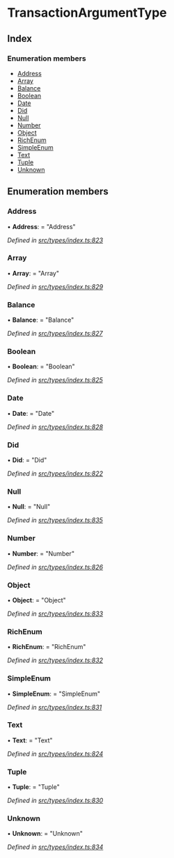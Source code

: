 # TransactionArgumentType

## Index

### Enumeration members

* [Address](transactionargumenttype.md#address)
* [Array](transactionargumenttype.md#array)
* [Balance](transactionargumenttype.md#balance)
* [Boolean](transactionargumenttype.md#boolean)
* [Date](transactionargumenttype.md#date)
* [Did](transactionargumenttype.md#did)
* [Null](transactionargumenttype.md#null)
* [Number](transactionargumenttype.md#number)
* [Object](transactionargumenttype.md#object)
* [RichEnum](transactionargumenttype.md#richenum)
* [SimpleEnum](transactionargumenttype.md#simpleenum)
* [Text](transactionargumenttype.md#text)
* [Tuple](transactionargumenttype.md#tuple)
* [Unknown](transactionargumenttype.md#unknown)

## Enumeration members

### Address

• **Address**: = "Address"

_Defined in_ [_src/types/index.ts:823_](https://github.com/PolymathNetwork/polymesh-sdk/blob/56921667/src/types/index.ts#L823)

### Array

• **Array**: = "Array"

_Defined in_ [_src/types/index.ts:829_](https://github.com/PolymathNetwork/polymesh-sdk/blob/56921667/src/types/index.ts#L829)

### Balance

• **Balance**: = "Balance"

_Defined in_ [_src/types/index.ts:827_](https://github.com/PolymathNetwork/polymesh-sdk/blob/56921667/src/types/index.ts#L827)

### Boolean

• **Boolean**: = "Boolean"

_Defined in_ [_src/types/index.ts:825_](https://github.com/PolymathNetwork/polymesh-sdk/blob/56921667/src/types/index.ts#L825)

### Date

• **Date**: = "Date"

_Defined in_ [_src/types/index.ts:828_](https://github.com/PolymathNetwork/polymesh-sdk/blob/56921667/src/types/index.ts#L828)

### Did

• **Did**: = "Did"

_Defined in_ [_src/types/index.ts:822_](https://github.com/PolymathNetwork/polymesh-sdk/blob/56921667/src/types/index.ts#L822)

### Null

• **Null**: = "Null"

_Defined in_ [_src/types/index.ts:835_](https://github.com/PolymathNetwork/polymesh-sdk/blob/56921667/src/types/index.ts#L835)

### Number

• **Number**: = "Number"

_Defined in_ [_src/types/index.ts:826_](https://github.com/PolymathNetwork/polymesh-sdk/blob/56921667/src/types/index.ts#L826)

### Object

• **Object**: = "Object"

_Defined in_ [_src/types/index.ts:833_](https://github.com/PolymathNetwork/polymesh-sdk/blob/56921667/src/types/index.ts#L833)

### RichEnum

• **RichEnum**: = "RichEnum"

_Defined in_ [_src/types/index.ts:832_](https://github.com/PolymathNetwork/polymesh-sdk/blob/56921667/src/types/index.ts#L832)

### SimpleEnum

• **SimpleEnum**: = "SimpleEnum"

_Defined in_ [_src/types/index.ts:831_](https://github.com/PolymathNetwork/polymesh-sdk/blob/56921667/src/types/index.ts#L831)

### Text

• **Text**: = "Text"

_Defined in_ [_src/types/index.ts:824_](https://github.com/PolymathNetwork/polymesh-sdk/blob/56921667/src/types/index.ts#L824)

### Tuple

• **Tuple**: = "Tuple"

_Defined in_ [_src/types/index.ts:830_](https://github.com/PolymathNetwork/polymesh-sdk/blob/56921667/src/types/index.ts#L830)

### Unknown

• **Unknown**: = "Unknown"

_Defined in_ [_src/types/index.ts:834_](https://github.com/PolymathNetwork/polymesh-sdk/blob/56921667/src/types/index.ts#L834)

